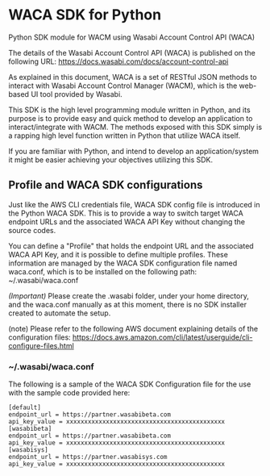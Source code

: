 # WACA SDK for Python
Python SDK module for WACM using Wasabi Account Control API (WACA)

The details of the Wasabi Account Control API (WACA) is published on the following URL:
https://docs.wasabi.com/docs/account-control-api

As explained in this document, WACA is a set of RESTful JSON methods to interact with Wasabi Account Control Manager (WACM), which is the web-based UI tool provided by Wasabi.

This SDK is the high level programming module written in Python, and its purpose is to provide easy and quick method to develop an application to interact/integrate with WACM. The methods exposed with this SDK simply is a rapping high level function written in Python that utilize WACA itself.

If you are familiar with Python, and intend to develop an application/system it might be easier achieving your objectives utilizing this SDK.

## Profile and WACA SDK configurations
Just like the AWS CLI credentials file, WACA SDK config file is introduced in the Python WACA SDK.
This is to provide a way to switch target WACA endpoint URLs and the associated WACA API Key without changing the source codes.

You can define a "Profile" that holds the endpoint URL and the associated WACA API Key, and it is possible to define multiple profiles. These information are managed by the WACA SDK configuration file named waca.conf, which is to be installed on the following path:
~/.wasabi/waca.conf

*(Important)* Please create the .wasabi folder, under your home directory, and the waca.conf manually as at this moment, there is no SDK installer created to automate the setup.

(note) Please refer to the following AWS document explaining details of the configuration files:
https://docs.aws.amazon.com/cli/latest/userguide/cli-configure-files.html

### ~/.wasabi/waca.conf
The following is a sample of the WACA SDK Configuration file for the use with the sample code provided here:
```
[default]
endpoint_url = https://partner.wasabibeta.com
api_key_value = xxxxxxxxxxxxxxxxxxxxxxxxxxxxxxxxxxxxxxxxxxxx
[wasabibeta]
endpoint_url = https://partner.wasabibeta.com
api_key_value = xxxxxxxxxxxxxxxxxxxxxxxxxxxxxxxxxxxxxxxxxxxx
[wasabisys]
endpoint_url = https://partner.wasabisys.com
api_key_value = xxxxxxxxxxxxxxxxxxxxxxxxxxxxxxxxxxxxxxxxxxxx
```